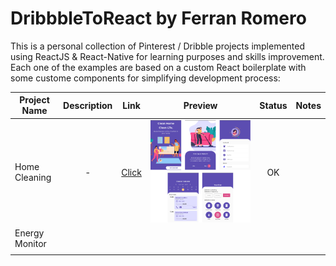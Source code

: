 # DribbbleToReact by Ferran Romero

This is a personal collection of Pinterest / Dribble projects implemented using ReactJS & React-Native for learning purposes and skills improvement. Each one of the examples are based on a custom React boilerplate with some custome components for simplifying development process:

| Project Name   | Description |                                              Link                                              |                Preview                 | Status | Notes |
| -------------- | :---------: | :--------------------------------------------------------------------------------------------: | :------------------------------------: | :----: | :---: |
| Home Cleaning  |      -      | [Click](https://dribbble.com/shots/10042940-Easy-Home-Cleaning/attachments/2061469?mode=media) | ![](./doc/HomeCleaning/Thumbnails.png) |   OK   |       |
| Energy Monitor |             |                                                                                                |                                        |        |       |
|                |             |                                                                                                |                                        |        |       |